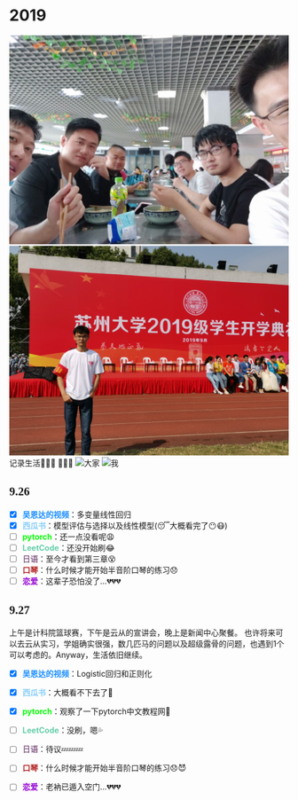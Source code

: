 # 2019
![we](https://github.com/ExcaliburEX/Daily-Plan-In-Graduate-Life/blob/master/image/we.jpg)
![me](https://github.com/ExcaliburEX/Daily-Plan-In-Graduate-Life/blob/master/image/me.jpg)
记录生活:sparkling_heart::sparkling_heart::sparkling_heart:
:revolving_hearts::revolving_hearts::revolving_hearts:
![大家](https://s2.ax1x.com/2019/09/26/unnRe0.jpg)
![我](https://s2.ax1x.com/2019/09/26/unnaeP.jpg)
## <font face="Times New Romans">9.26</font>
- [x] <font color=#1E90FF>**吴恩达的视频**</font>：多变量线性回归
- [x] <font color=#87CEFA>**西瓜书**</font>：模型评估与选择以及线性模型(:sleeping:大概看完了:no_mouth::mask:)
- [ ] <font color=#00FF00>**pytorch**</font>：还一点没看呢:weary:
- [ ] <font color=#66CDAA>**LeetCode**</font>：还没开始刷:joy:
- [ ] <font color=#8B658B>**日语**</font>：至今才看到第三章:dizzy_face:
- [ ] <font color=#B22222>**口琴**</font>：什么时候才能开始半音阶口琴的练习:disappointed:
- [ ] <font color=#9400D3>**恋爱**</font>：这辈子恐怕没了...:broken_heart::broken_heart::broken_heart:

## <font face="Times New Romans">9.27</font>
上午是计科院篮球赛，下午是云从的宣讲会，晚上是新闻中心聚餐。
也许将来可以去云从实习，学姐确实很强，数几匹马的问题以及超级露骨的问题，也遇到1个可以考虑的。Anyway，生活依旧继续。

- [x] <font color=#1E90FF>**吴恩达的视频**</font>：Logistic回归和正则化
- [x] <font color=#87CEFA>**西瓜书**</font>：大概看不下去了:hear_no_evil:
- [x] <font color=#00FF00>**pytorch**</font>：观察了一下pytorch中文教程网:facepunch:
- [ ] <font color=#66CDAA>**LeetCode**</font>：没刷，嗯:sweat_drops:
- [ ] <font color=#8B658B>**日语**</font>：待议:zzz::zzz::zzz:
- [ ] <font color=#B22222>**口琴**</font>：什么时候才能开始半音阶口琴的练习:disappointed::smiling_imp:
- [ ] <font color=#9400D3>**恋爱**</font>：老衲已遁入空门...:broken_heart::broken_heart::broken_heart:

